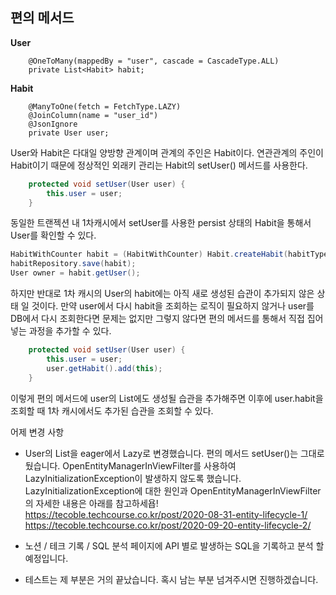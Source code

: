 ## 편의 메서드

**User**

```
    @OneToMany(mappedBy = "user", cascade = CascadeType.ALL)
    private List<Habit> habit;
```

**Habit**

```
    @ManyToOne(fetch = FetchType.LAZY)
    @JoinColumn(name = "user_id")
    @JsonIgnore
    private User user;
```

User와 Habit은 다대일 양방향 관계이며 관계의 주인은 Habit이다.
연관관계의 주인이 Habit이기 때문에 정상적인 외래키 관리는 Habit의 setUser() 메서드를 사용한다.

```java
    protected void setUser(User user) {
        this.user = user;
    }
```

동일한 트랜젝션 내 1차캐시에서 setUser를 사용한 persist 상태의 Habit을 통해서 User를 확인할 수 있다.

```java
HabitWithCounter habit = (HabitWithCounter) Habit.createHabit(habitTypeDto.getHabitType(), createHabitRequestDto, user);
habitRepository.save(habit);
User owner = habit.getUser();
```

하지만 반대로 1차 캐시의 User의 habit에는 아직 새로 생성된 습관이 추가되지 않은 상태 일 것이다.
만약 user에서 다시 habit을 조회하는 로직이 필요하지 않거나 user를 DB에서 다시 조회한다면 문제는 없지만
그렇지 않다면 편의 메서드를 통해서 직접 집어 넣는 과정을 추가할 수 있다.

```java
    protected void setUser(User user) {
        this.user = user;
        user.getHabit().add(this);
    }
```

이렇게 편의 메서드에 user의 List<Habit>에도 생성될 습관을 추가해주면 이후에 user.habit을 조회할 때 1차 캐시에서도 추가된 습관을 조회할 수 있다.



어제 변경 사항

- User의 List<Habit>을 eager에서 Lazy로 변경했습니다. 편의 메서드 setUser()는 그대로 뒀습니다.
  OpenEntityManagerInViewFilter를 사용하여 LazyInitializationException이 발생하지 않도록 했습니다.
  LazyInitializationException에 대한 원인과 OpenEntityManagerInViewFilter의 자세한 내용은 아래를 참고하세욥!
  https://tecoble.techcourse.co.kr/post/2020-08-31-entity-lifecycle-1/
  https://tecoble.techcourse.co.kr/post/2020-09-20-entity-lifecycle-2/

- 노션 / 테크 기록 / SQL 분석 페이지에 API 별로 발생하는 SQL을 기록하고 분석 할 예정입니다.

- 테스트는 제 부분은 거의 끝났습니다. 혹시 남는 부분 넘겨주시면 진행하겠습니다.

